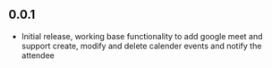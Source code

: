 ## 0.0.1
* Initial release, working base functionality to add google meet and support create, modify and delete calender events and notify the attendee
